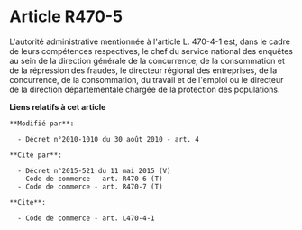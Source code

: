 # Article R470-5

L'autorité administrative mentionnée à l'article L. 470-4-1 est, dans le cadre de leurs compétences respectives, le chef du
service national des enquêtes au sein de la direction générale de la concurrence, de la consommation et de la répression des
fraudes, le directeur régional des entreprises, de la concurrence, de la consommation, du travail et de l'emploi ou le
directeur de la direction départementale chargée de la protection des populations.

**Liens relatifs à cet article**

	**Modifié par**:

	  - Décret n°2010-1010 du 30 août 2010 - art. 4

	**Cité par**:

	  - Décret n°2015-521 du 11 mai 2015 (V)
	  - Code de commerce - art. R470-6 (T)
	  - Code de commerce - art. R470-7 (T)

	**Cite**:

	  - Code de commerce - art. L470-4-1
